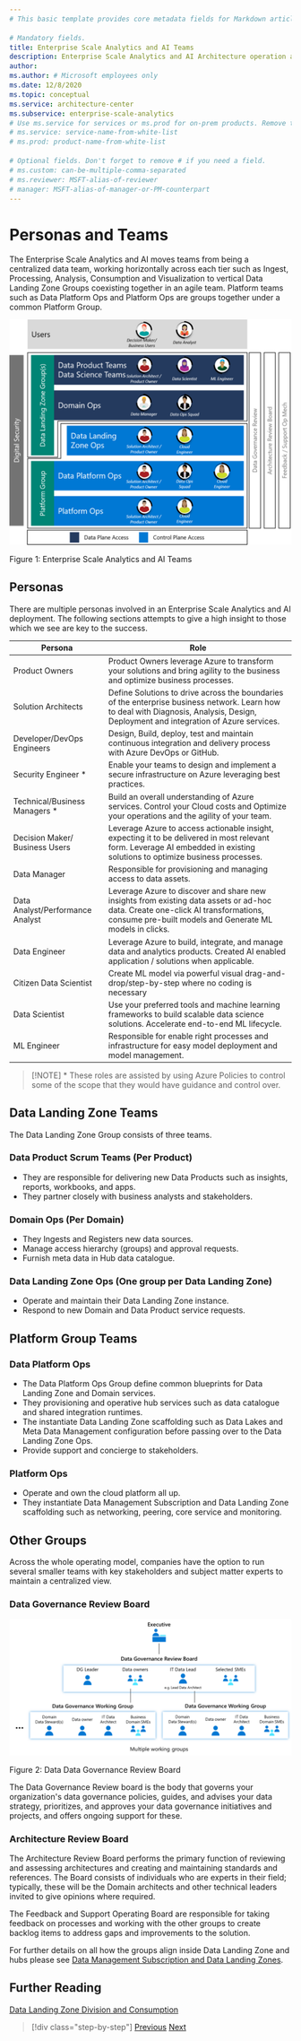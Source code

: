 ```yaml
---
# This basic template provides core metadata fields for Markdown articles on docs.microsoft.com.

# Mandatory fields.
title: Enterprise Scale Analytics and AI Teams
description: Enterprise Scale Analytics and AI Architecture operation and teams structure
author:
ms.author: # Microsoft employees only
ms.date: 12/8/2020
ms.topic: conceptual
ms.service: architecture-center
ms.subservice: enterprise-scale-analytics
# Use ms.service for services or ms.prod for on-prem products. Remove the # before the relevant field.
# ms.service: service-name-from-white-list
# ms.prod: product-name-from-white-list

# Optional fields. Don't forget to remove # if you need a field.
# ms.custom: can-be-multiple-comma-separated
# ms.reviewer: MSFT-alias-of-reviewer
# manager: MSFT-alias-of-manager-or-PM-counterpart
---
```


# Personas and Teams

The Enterprise Scale Analytics and AI moves teams from being a centralized data team, working horizontally across each tier such as Ingest, Processing, Analysis, Consumption and Visualization to vertical Data Landing Zone Groups coexisting together in an agile team. Platform teams such as Data Platform Ops and Platform Ops are groups together under a common Platform Group.

![Enterprise Scale Analytics and AI Teams](../images/esaaiteams.png)

Figure 1: Enterprise Scale Analytics and AI Teams

## Personas

There are multiple personas involved in an Enterprise Scale Analytics and AI deployment. The following sections attempts to give a high insight to those which we see are key to the success.

| Persona | Role |
|-|-|
|Product Owners| Product Owners leverage Azure to transform your solutions and bring agility to the business and optimize business processes.|
| Solution Architects | Define Solutions to drive across the boundaries of the enterprise business network.  Learn how to deal with Diagnosis, Analysis, Design, Deployment and integration of Azure services. |
|Developer/DevOps Engineers|Design, Build, deploy, test and maintain continuous integration and delivery process with Azure DevOps or GitHub.|
| Security Engineer * | Enable your teams to design and implement a secure infrastructure on Azure leveraging best practices. |
| Technical/Business Managers *|Build an overall understanding of Azure services.  Control your Cloud costs and Optimize your operations and the agility of your team.|
|Decision Maker/ Business Users|Leverage Azure to access actionable insight, expecting it to be delivered in most relevant form. Leverage AI embedded in existing solutions to optimize business processes.|
| Data Manager | Responsible for provisioning and managing access to data assets. |
|Data Analyst/Performance Analyst |Leverage Azure to discover and share new insights from existing data assets or ad-hoc data. Create one-click AI transformations, consume pre-built models and Generate ML models in clicks.|
|Data Engineer | Leverage Azure to build, integrate, and manage data and analytics products. Created AI enabled application / solutions when applicable.|
|Citizen Data Scientist |Create ML model via powerful visual drag-and-drop/step-by-step where no coding is necessary |
| Data Scientist | Use your preferred tools and machine learning frameworks to build scalable data science solutions. Accelerate end-to-end ML lifecycle.|
| ML Engineer | Responsible for enable right processes and infrastructure for easy model deployment and model management. |

>[!NOTE] * These roles are assisted by using Azure Policies to control some of the scope that they would have guidance and control over.

## Data Landing Zone Teams

The Data Landing Zone Group consists of three teams.

### Data Product Scrum Teams (Per Product)

* They are responsible for delivering new Data Products such as insights, reports, workbooks, and apps.
* They partner closely with business analysts and stakeholders.

### Domain Ops (Per Domain)

* They Ingests and Registers new data sources.
* Manage access hierarchy (groups) and approval requests.
* Furnish meta data in Hub data catalogue.

### Data Landing Zone Ops (One group per Data Landing Zone)

* Operate and maintain their Data Landing Zone instance.
* Respond to new Domain and Data Product service requests.

## Platform Group Teams

### Data Platform Ops

* The Data Platform Ops Group define common blueprints for Data Landing Zone and Domain services.
* They provisioning and operative hub services such as data catalogue and shared integration runtimes.
* The instantiate Data Landing Zone scaffolding such as Data Lakes and Meta Data Management configuration before passing over to the Data Landing Zone Ops.
* Provide support and concierge to stakeholders.

### Platform Ops

* Operate and own the cloud platform all up.
* They instantiate Data Management Subscription and Data Landing Zone scaffolding such as networking, peering, core service and monitoring.

## Other Groups

Across the whole operating model, companies have the option to run several smaller teams with key stakeholders and subject matter experts to maintain a centralized view.

### Data Governance Review Board

![Data Data Governance Review Board](../images/datagovernancereviewboard.png)

Figure 2: Data Data Governance Review Board

The Data Governance Review board is the body that governs your organization's data governance policies, guides, and advises your data strategy, prioritizes, and approves your data governance initiatives and projects, and offers ongoing support for these.

### Architecture Review Board

The Architecture Review Board performs the primary function of reviewing and assessing architectures and creating and maintaining standards and references. The Board consists of individuals who are experts in their field; typically, these will be the Domain architects and other technical leaders invited to give opinions where required.

The Feedback and Support Operating Board are responsible for taking feedback on processes and working with the other groups to create backlog items to address gaps and improvements to the solution.

For further details on all how the groups align inside Data Landing Zone and hubs please see [Data Management Subscription and Data Landing Zones](#principals-for-data-node-division).

## Further Reading

[Data Landing Zone Division and Consumption](03-nodedivision.md)


>[!div class="step-by-step"]
>[Previous](01-overview.md)
>[Next](03-nodedivision.md)
